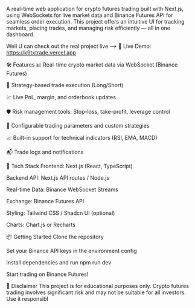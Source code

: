 A real-time web application for crypto futures trading built with Next.js, using WebSockets for live market data and Binance Futures API for seamless order execution. This project offers an intuitive UI for tracking markets, placing trades, and managing risk efficiently — all in one dashboard.

 Well U can check out the real project live --> 🔗 Live Demo: https://k9txtrade.vercel.app

 🛠️ Features
📊 Real-time crypto market data via WebSocket (Binance Futures)

🧠 Strategy-based trade execution (Long/Short)

💹 Live PnL, margin, and orderbook updates

🛡️ Risk management tools: Stop-loss, take-profit, leverage control

🔧 Configurable trading parameters and custom strategies

📈 Built-in support for technical indicators (RSI, EMA, MACD)

📬 Trade logs and notifications

🧱 Tech Stack
Frontend: Next.js (React, TypeScript)

Backend API: Next.js API routes / Node.js

Real-time Data: Binance WebSocket Streams

Exchange: Binance Futures API

Styling: Tailwind CSS / Shadcn UI (optional)

Charts: Chart.js or Recharts

📦 Getting Started
Clone the repository

Set your Binance API keys in the environment config

Install dependencies and run npm run dev

Start trading on Binance Futures!

📌 Disclaimer
This project is for educational purposes only. Crypto futures trading involves significant risk and may not be suitable for all investors. Use it responsibl
